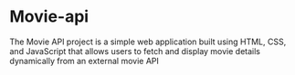 # Movie-api
The Movie API project is a simple web application built using HTML, CSS, and JavaScript that allows users to fetch and display movie details dynamically from an external movie API
